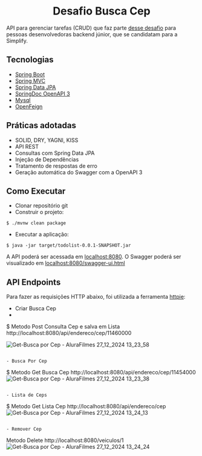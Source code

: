 <h1 align="center">
  Desafio Busca Cep
</h1>

API para gerenciar tarefas (CRUD) que faz parte [desse desafio](https://github.com/simplify-liferay/desafio-junior-backend-simplify) para pessoas desenvolvedoras backend júnior, que se candidatam para a Simplify.


## Tecnologias
 
- [Spring Boot](https://spring.io/projects/spring-boot)
- [Spring MVC](https://docs.spring.io/spring-framework/reference/web/webmvc.html)
- [Spring Data JPA](https://spring.io/projects/spring-data-jpa)
- [SpringDoc OpenAPI 3](https://springdoc.org/v2/#spring-webflux-support)
- [Mysql](https://dev.mysql.com/downloads/)
- [OpenFeign](https://spring.io/projects/spring-cloud-openfeign)

## Práticas adotadas

- SOLID, DRY, YAGNI, KISS
- API REST
- Consultas com Spring Data JPA
- Injeção de Dependências
- Tratamento de respostas de erro
- Geração automática do Swagger com a OpenAPI 3

## Como Executar

- Clonar repositório git
- Construir o projeto:
```
$ ./mvnw clean package
```
- Executar a aplicação:
```
$ java -jar target/todolist-0.0.1-SNAPSHOT.jar
```

A API poderá ser acessada em [localhost:8080](http://localhost:8080).
O Swagger poderá ser visualizado em [localhost:8080/swagger-ui.html](http://localhost:8080/swagger-ui.html)

## API Endpoints

Para fazer as requisições HTTP abaixo, foi utilizada a ferramenta [httpie](https://httpie.io):

- Criar Busca Cep
- 
$ Metodo Post Consulta Cep e salva em Lista http://localhost:8080/api/endereco/cep/11460000

![Get-Busca por Cep - AluraFilmes 27_12_2024 13_23_58](https://github.com/user-attachments/assets/0fd6d1fa-76d1-4d35-bc9f-df32bed80d2a)

```

- Busca Por Cep
```
$  Metodo Get Busca Cep http://localhost:8080/api/endereco/cep/11454000
![Get-Busca por Cep - AluraFilmes 27_12_2024 13_23_38](https://github.com/user-attachments/assets/77b20136-7aab-474b-976c-0d0242b4fc1d)


```

- Lista de Ceps
```
$  Metodo Get Lista Cep http://localhost:8080/api/endereco/cep
![Get-Busca por Cep - AluraFilmes 27_12_2024 13_24_13](https://github.com/user-attachments/assets/ad7b1196-b3a3-41ef-bb32-b1c7f0b74cc9)

```

- Remover Cep
```
Metodo Delete http://localhost:8080/veiculos/1
![Get-Busca por Cep - AluraFilmes 27_12_2024 13_24_24](https://github.com/user-attachments/assets/c1313cd4-d375-4892-bec4-428a2896d1ba)

```
